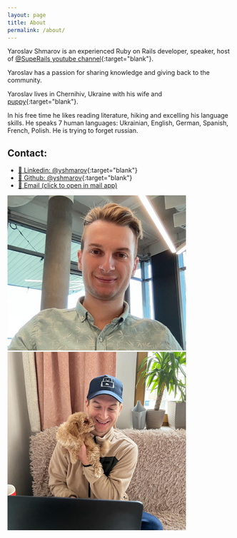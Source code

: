 ```yaml
---
layout: page
title: About
permalink: /about/
---
```


Yaroslav Shmarov is an experienced Ruby on Rails developer, speaker, host of [@SupeRails youtube channel](https://www.youtube.com/@SupeRails){:target="blank"}.

Yaroslav has a passion for sharing knowledge and giving back to the community.

Yaroslav lives in Chernihiv, Ukraine with his wife and [puppy](https://www.instagram.com/maltipoo_land/){:target="blank"}.

In his free time he likes reading literature, hiking and excelling his language skills. He speaks 7 human languages: Ukrainian, English, German, Spanish, French, Polish. He is trying to forget russian.

## Contact:

* [💬 Linkedin: @yshmarov](https://pl.linkedin.com/in/yshmarov){:target="blank"}
* [💬 Github: @yshmarov](https://github.com/yshmarov/){:target="blank"}
* [💬 Email (click to open in mail app)](mailto:yashm@outlook.com)

<img src="/assets/static-pages/yaro-avatar.png" alt="yaro-avatar" style="max-width:400px;"/>

<img src="/assets/static-pages/yaro-cindy.jpg" alt="yaro-cindy" style="max-width:400px;"/>

